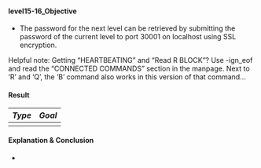 #### level15-16_Objective

* The password for the next level can be retrieved by submitting the password of the current level to port 30001 on localhost using SSL encryption.

Helpful note: Getting “HEARTBEATING” and “Read R BLOCK”? Use -ign_eof and read the “CONNECTED COMMANDS” section in the manpage. Next to ‘R’ and ‘Q’, the ‘B’ command also works in this version of that command…

#### Result

|**_Type_**|**_Goal_**|
|:--:|:--:|
|||

#### Explanation & Conclusion

* 